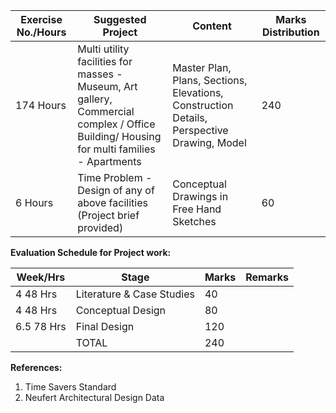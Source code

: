 | Exercise No./Hours | Suggested Project                                                                                                                        | Content                                                                                    | Marks Distribution |
| ------------------ | ---------------------------------------------------------------------------------------------------------------------------------------- | ------------------------------------------------------------------------------------------ | ------------------ |
| 174 Hours          | Multi utility facilities for masses - Museum, Art gallery, Commercial complex / Office Building/ Housing for multi families - Apartments | Master Plan, Plans, Sections, Elevations, Construction Details, Perspective Drawing, Model | 240                |
| 6 Hours            | Time Problem - Design of any of above facilities (Project brief provided)                                                                | Conceptual Drawings in Free Hand Sketches                                                  | 60                 |

**Evaluation Schedule for Project work:**

| Week/Hrs    | Stage                     | Marks | Remarks |
| ----------- | ------------------------- | ----- | ------- |
| 4  48 Hrs   | Literature & Case Studies | 40    |         |
| 4  48 Hrs   | Conceptual Design         | 80    |         |
| 6.5  78 Hrs | Final Design              | 120   |         |
|             | TOTAL                     | 240   |         |

**References:**

1. Time Savers Standard
2. Neufert Architectural Design Data 



